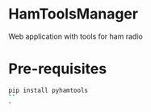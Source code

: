 # HamToolsManager
Web application with tools for ham radio

# Pre-requisites

```bash
pip install pyhamtools
``
`
